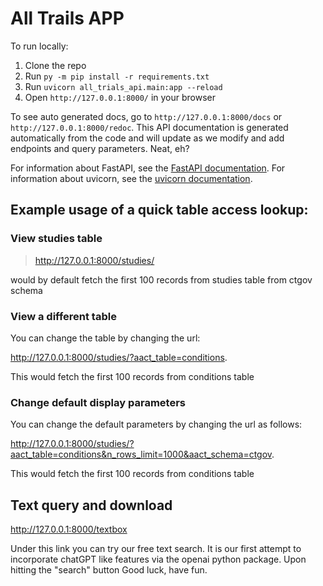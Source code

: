 # All Trails APP

To run locally:

1. Clone the repo
2. Run `py -m pip install -r requirements.txt`
3. Run `uvicorn all_trials_api.main:app --reload`
4. Open `http://127.0.0.1:8000/` in your browser

To see auto generated docs, go to `http://127.0.0.1:8000/docs` or `http://127.0.0.1:8000/redoc`.
This API documentation is generated automatically from the code and will update as we modify and add endpoints and query parameters. Neat, eh?

For information about FastAPI, see the [FastAPI documentation](https://fastapi.tiangolo.com/).
For information about uvicorn, see the [uvicorn documentation](https://www.uvicorn.org/).


## Example usage of a quick table access lookup:

### View studies table
> http://127.0.0.1:8000/studies/ 

would by default fetch the first 100 records from studies table from ctgov schema

### View a different table
You can change the table by changing the url:

http://127.0.0.1:8000/studies/?aact_table=conditions. 

This would fetch the first 100 records from conditions table

### Change default display parameters
You can change the default parameters by changing the url as follows:

http://127.0.0.1:8000/studies/?aact_table=conditions&n_rows_limit=1000&aact_schema=ctgov. 

This would fetch the first 100 records from conditions table

## Text query and download
http://127.0.0.1:8000/textbox

Under this link you can try our free text search. It is our first attempt to incorporate chatGPT like features via the openai python package. 
Upon hitting the "search" button
Good luck, have fun.